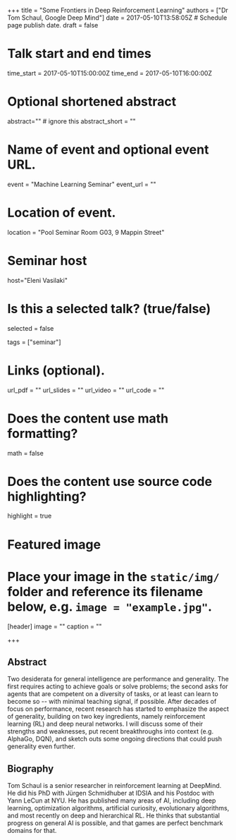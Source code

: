 +++
title = "Some Frontiers in Deep Reinforcement Learning"
authors = ["Dr Tom Schaul, Google Deep Mind"]
date = 2017-05-10T13:58:05Z  # Schedule page publish date.
draft = false

# Talk start and end times
time_start = 2017-05-10T15:00:00Z
time_end = 2017-05-10T16:00:00Z

# Optional shortened abstract
abstract="" # ignore this
abstract_short = ""

# Name of event and optional event URL.
event = "Machine Learning Seminar"
event_url = ""

# Location of event.
location = "Pool Seminar Room G03, 9 Mappin Street"

# Seminar host
host="Eleni Vasilaki"

# Is this a selected talk? (true/false)
selected = false

tags = ["seminar"]

# Links (optional).
url_pdf = ""
url_slides = ""
url_video = ""
url_code = ""

# Does the content use math formatting?
math = false

# Does the content use source code highlighting?
highlight = true

# Featured image
# Place your image in the `static/img/` folder and reference its filename below, e.g. `image = "example.jpg"`.
[header]
image = ""
caption = ""

+++

## Abstract

Two desiderata for general intelligence are performance and generality. The first requires acting to achieve goals or solve problems; the second asks for agents that are competent on a diversity of tasks, or at least can learn to become so -- with minimal teaching signal, if possible. After decades of focus on performance, recent research has started to emphasize the aspect of generality, building on two key ingredients, namely reinforcement learning (RL) and deep neural networks. I will discuss some of their strengths and weaknesses, put recent breakthroughs into context (e.g. AlphaGo, DQN), and sketch outs some ongoing directions that could push generality even further.

## Biography

Tom Schaul is a senior researcher in reinforcement learning at DeepMind. He did his PhD with Jürgen  Schmidhuber at IDSIA and his Postdoc with Yann LeCun at NYU. He has published many areas of AI, including deep learning, optimization algorithms, artificial curiosity, evolutionary algorithms, and most recently on deep and hierarchical RL. He thinks that substantial progress on general AI is possible, and that games are perfect benchmark domains for that.
